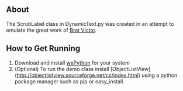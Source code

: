 ## About
The ScrubLabel class in DynamicText.py was created in an attempt to emulate the great work of [Bret Victor](http://worrydream.com/).

## How to Get Running
1. Download and install [wxPython](http://www.wxpython.org/) for your system
2. (Optional) To run the demo class install [ObjectListView] (http://objectlistview.sourceforge.net/cs/index.html) using a python package manager such as pip or easy_install.
